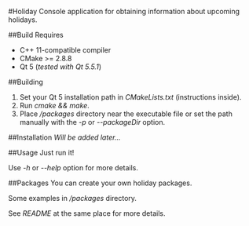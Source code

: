 #Holiday
Console application for obtaining information about upcoming holidays.

##Build Requires
* C++ 11-compatible compiler
* CMake >= 2.8.8
* Qt 5 (*tested with Qt 5.5.1*)

##Building
1. Set your Qt 5 installation path in *CMakeLists.txt* (instructions inside).
2. Run *cmake && make*.
3. Place */packages* directory near the executable file or set the path manually with the *-p* or *--packageDir* option.

##Installation
*Will be added later...*

##Usage
Just run it!

Use *-h* or *--help* option for more details.

##Packages
You can create your own holiday packages.

Some examples in */packages* directory.

See *README* at the same place for more details.

